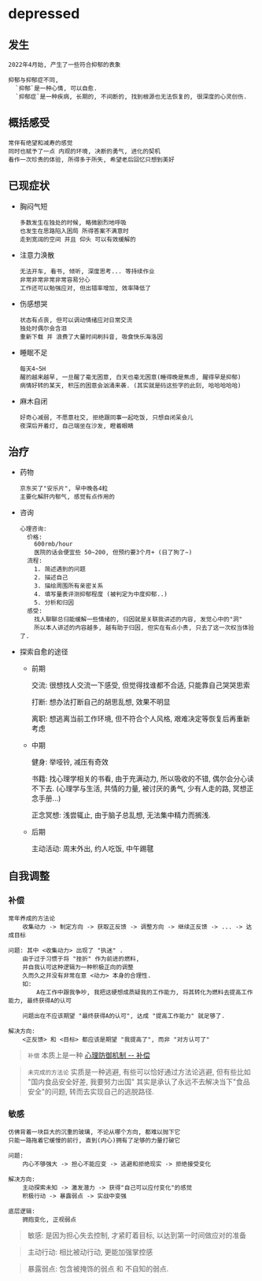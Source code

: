# depressed

## 发生

    2022年4月始, 产生了一些符合抑郁的表象

    抑郁与抑郁症不同, 
      `抑郁`是一种心情, 可以自愈.
      `抑郁症`是一种疾病, 长期的, 不间断的, 找到根源也无法恢复的, 很深度的心灵创伤.

## 概括感受

    常伴有绝望和减寿的感觉
    同时也赋予了一点 内观的环境, 决断的勇气, 进化的契机
    看作一次珍贵的体验, 所得多于所失, 希望老后回忆只想到美好

## 已现症状

- 胸闷气短

      多数发生在独处的时候, 略微剧烈地呼吸
      也发生在思路陷入困局 所得答案不满意时
      走到宽阔的空间 并且 仰头 可以有效缓解的

- 注意力涣散

      无法开车, 看书, 倾听, 深度思考... 等持续作业
      非常非常非常非常容易分心
      工作还可以勉强应对, 但出错率增加, 效率降低了

- 伤感想哭

      状态有点丧, 但可以调动情绪应对日常交流
      独处时偶尔会含泪
      重新下载 并 浪费了大量时间刷抖音, 吸食快乐海洛因

- 睡眠不足

      每天4~5H
      醒的越来越早, 一旦醒了毫无困意, 白天也毫无困意(睡得晚是焦虑, 醒得早是抑郁)
      病情好转的某天, 积压的困意会汹涌来袭. (其实就是码这些字的此刻, 哈哈哈哈哈)

- 麻木自闭

      好奇心减弱, 不愿意社交, 拒绝跟同事一起吃饭, 只想自闭呆会儿
      夜深后开着灯, 自己端坐在沙发, 瞪着眼睛

## 治疗

- 药物
  
      京东买了"安乐片", 早中晚各4粒
      主要化解肝内郁气, 感觉有点作用的

- 咨询

      心理咨询: 
        价格: 
          600rmb/hour 
          医院的话会便宜些 50~200, 但预约要3个月+ (日了狗了~)
        流程: 
          1. 简述遇到的问题
          2. 描述自己
          3. 描绘周围所有亲密关系
          4. 填写量表评测抑郁程度 (被判定为中度抑郁..)
          5. 分析和归因
        感受:
          找人聊聊总归能缓解一些情绪的, 归因就是关联我讲述的内容, 发觉心中的"洞"
          所以本人讲述的内容越多, 越有助于归因, 但实在有点小贵, 只去了这一次权当体验了.

- 探索自愈的途径

  - 前期

      交流: 很想找人交流一下感受, 但觉得找谁都不合适, 只能靠自己哭哭思索

      打断: 想办法打断自己的胡思乱想, 效果不明显

      离职: 想逃离当前工作环境, 但不符合个人风格, 艰难决定等恢复后再重新考虑

  - 中期

      健身: 举哑铃, 减压有奇效

      书籍: 找心理学相关的书看, 由于充满动力, 所以吸收的不错, 偶尔会分心读不下去. (心理学与生活, 共情的力量, 被讨厌的勇气, 少有人走的路, 冥想正念手册...)

      正念冥想: 浅尝辄止, 由于脑子总乱想, 无法集中精力而搁浅.

  - 后期

      主动活动: 周末外出, 约人吃饭, 中午踢毽


## 自我调整

### 补偿

    常年养成的方法论 
        收集动力 -> 制定方向 -> 获取正反馈 -> 调整方向 -> 继续正反馈 -> ... -> 达成目标

    问题: 其中 <收集动力> 出现了 "执迷" .
        由于过于习惯于将 "挫折" 作为前进的燃料, 
        并自我认可这种逻辑为一种积极正向的调整
        久而久之并没有非常在意 <动力> 本身的合理性.
        如: 
            A在工作中跟我争吵, 我把这硬想成质疑我的工作能力, 将其转化为燃料去提高工作能力, 最终获得A的认可

        问题出在不应该期望 "最终获得A的认可", 达成 "提高工作能力" 就足够了.

    解决方向:
        <正反馈> 和 <目标> 都应该是期望 "我提高了", 而非 "对方认可了"

> `补偿` 本质上是一种 [心理防御机制 -- 补偿](defence-mechanism.md)

> `未完成的方法论` 实质是一种逃避, 有些可以恰好通过方法论逃避, 但有些比如 "国内食品安全好差, 我要努力出国" 其实是承认了永远不去解决当下"食品安全"的问题, 转而去实现自己的逃脱路径.

### 敏感

    仿佛背着一块巨大的沉重的玻璃, 不论从哪个方向, 都难以抛下它
    只能一路拖着它缓慢的前行, 直到(内心)拥有了足够的力量打破它

    问题:
        内心不够强大 -> 担心不能应变 -> 逃避和拒绝现实 -> 拒绝接受变化

    解决方向:
        主动探索未知 -> 激发潜力 -> 获得"自己可以应付变化"的感觉
        积极行动 -> 暴露弱点 -> 实战中变强

    底层逻辑:
        拥抱变化, 正视弱点

> 敏感: 是因为担心失去控制, 才紧盯着目标, 以达到第一时间做应对的准备

> 主动行动: 相比被动行动, 更能加强掌控感

> 暴露弱点: 包含被掩饰的弱点 和 不自知的弱点.

